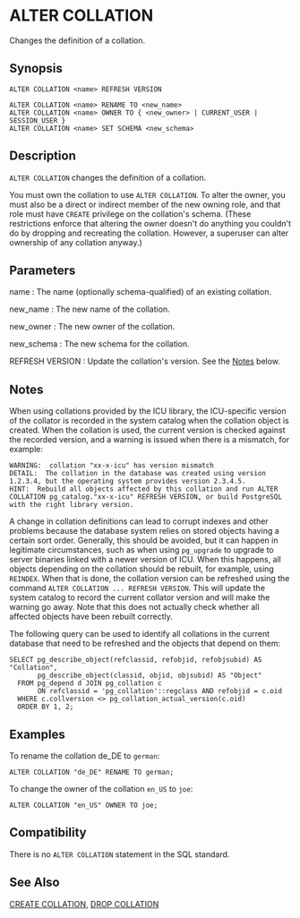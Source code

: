 # ALTER COLLATION

Changes the definition of a collation.

## Synopsis

``` {#sql_command_synopsis}
ALTER COLLATION <name> REFRESH VERSION

ALTER COLLATION <name> RENAME TO <new_name>
ALTER COLLATION <name> OWNER TO { <new_owner> | CURRENT_USER | SESSION_USER }
ALTER COLLATION <name> SET SCHEMA <new_schema>
```

## Description

`ALTER COLLATION` changes the definition of a collation.

You must own the collation to use `ALTER COLLATION`. To alter the owner, you must also be a direct or indirect member of the new owning role, and that role must have `CREATE` privilege on the collation's schema. (These restrictions enforce that altering the owner doesn't do anything you couldn't do by dropping and recreating the collation. However, a superuser can alter ownership of any collation anyway.)


## Parameters

name
:   The name (optionally schema-qualified) of an existing collation.

new_name
:   The new name of the collation.

new_owner
:   The new owner of the collation.

new_schema
:   The new schema for the collation.

REFRESH VERSION
:   Update the collation's version. See the [Notes](#section4a) below.

## Notes

When using collations provided by the ICU library, the ICU-specific version of the collator is recorded in the system catalog when the collation object is created. When the collation is used, the current version is checked against the recorded version, and a warning is issued when there is a mismatch, for example:

```
WARNING:  collation "xx-x-icu" has version mismatch
DETAIL:  The collation in the database was created using version 1.2.3.4, but the operating system provides version 2.3.4.5.
HINT:  Rebuild all objects affected by this collation and run ALTER COLLATION pg_catalog."xx-x-icu" REFRESH VERSION, or build PostgreSQL with the right library version.
```

A change in collation definitions can lead to corrupt indexes and other problems because the database system relies on stored objects having a certain sort order. Generally, this should be avoided, but it can happen in legitimate circumstances, such as when using `pg_upgrade` to upgrade to server binaries linked with a newer version of ICU. When this happens, all objects depending on the collation should be rebuilt, for example, using `REINDEX`. When that is done, the collation version can be refreshed using the command `ALTER COLLATION ... REFRESH VERSION`. This will update the system catalog to record the current collator version and will make the warning go away. Note that this does not actually check whether all affected objects have been rebuilt correctly.

The following query can be used to identify all collations in the current database that need to be refreshed and the objects that depend on them:

```
SELECT pg_describe_object(refclassid, refobjid, refobjsubid) AS "Collation",
       pg_describe_object(classid, objid, objsubid) AS "Object"
  FROM pg_depend d JOIN pg_collation c
       ON refclassid = 'pg_collation'::regclass AND refobjid = c.oid
  WHERE c.collversion <> pg_collation_actual_version(c.oid)
  ORDER BY 1, 2;
```

## Examples

To rename the collation de_DE to `german`:

```
ALTER COLLATION "de_DE" RENAME TO german;
```

To change the owner of the collation `en_US` to `joe`:

```
ALTER COLLATION "en_US" OWNER TO joe;
```

## Compatibility

There is no `ALTER COLLATION` statement in the SQL standard.

## See Also

[CREATE COLLATION](/docs/sql-statements/sql-statement-create-collation.md), [DROP COLLATION](/docs/sql-statements/sql-statement-drop-collation.md)
